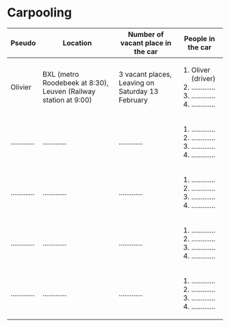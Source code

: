 # Carpooling #

Pseudo       | Location      | Number of vacant place in the car | People in the car |
------------ | ------------- | --------------------------------- | ------------------
Olivier | BXL (metro Roodebeek at 8:30), Leuven (Railway station at 9:00) | 3 vacant places, Leaving on Saturday 13 February | <ol><li>Oliver (driver)</li><li>.............</li><li>.............</li><li>.............</li></ol>
.............| ............. | .............                     |  <ol><li>.............</li><li>.............</li><li>.............</li><li>.............</li></ol>
.............| ............. | .............                     |  <ol><li>.............</li><li>.............</li><li>.............</li><li>.............</li></ol>
.............| ............. | .............                     | <ol><li>.............</li><li>.............</li><li>.............</li><li>.............</li></ol>
.............| ............. | .............                     | <ol><li>.............</li><li>.............</li><li>.............</li><li>.............</li></ol>
